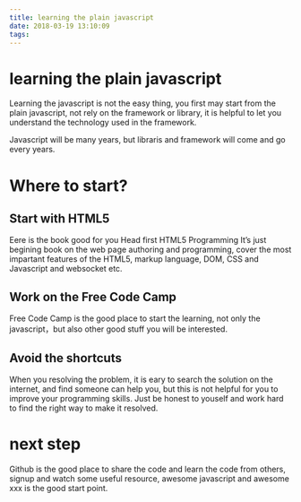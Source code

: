 ```yaml
---
title: learning the plain javascript
date: 2018-03-19 13:10:09
tags:
---
```

# learning the plain javascript
Learning the javascript is not the easy thing, you first may start from the plain javascript, not rely on the framework or library, it is helpful to let you understand the technology used in the framework.

Javascript will be many years, but libraris and framework will come and go every years.

# Where to start?
## Start with HTML5
Eere is the book good for you Head first HTML5 Programming
It’s just begining book on the web page authoring and programming, cover the most impartant features of the HTML5, markup language, DOM, CSS and Javascript and websocket etc.

## Work on the Free Code Camp
Free Code Camp is the good place to start the learning, not only the javascript，but also other good stuff you will be interested.

## Avoid the shortcuts
When you resolving the problem, it is eary to search the solution on the internet, and find someone can help you, but this is not helpful for you to improve your programming skills.
Just be honest to youself and work hard to find the right way to make it resolved.

# next step
Github is the good place to share the code and learn the code from others, signup and watch some useful resource, awesome javascript and awesome xxx is the good start point.